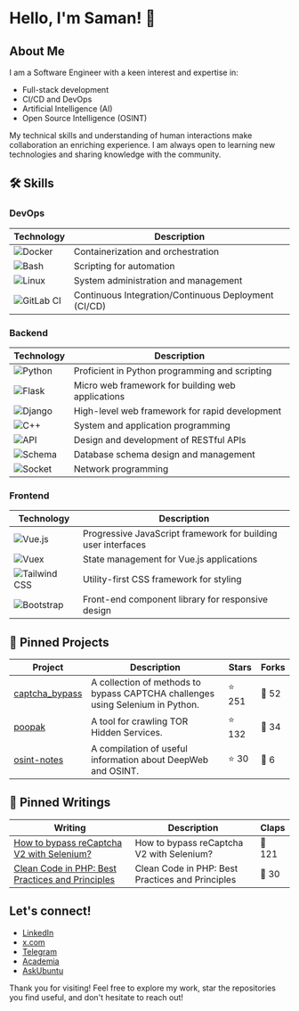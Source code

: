 # Hello, I'm Saman! 👋

## About Me

I am a Software Engineer with a keen interest and expertise in:
- Full-stack development
- CI/CD and DevOps
- Artificial Intelligence (AI)
- Open Source Intelligence (OSINT)

My technical skills and understanding of human interactions make collaboration an enriching experience. I am always open to learning new technologies and sharing knowledge with the community.

## 🛠 Skills

### DevOps

| Technology | Description                                   |
|------------|-----------------------------------------------|
| ![Docker](https://www.docker.com/wp-content/uploads/2022/03/vertical-logo-monochromatic.png)  | Containerization and orchestration                      |
| ![Bash](https://upload.wikimedia.org/wikipedia/commons/thumb/4/4b/Bash_Logo_Colored.svg/768px-Bash_Logo_Colored.svg.png) | Scripting for automation                                |
| ![Linux](https://upload.wikimedia.org/wikipedia/commons/thumb/3/35/Tux.svg/800px-Tux.svg.png)  | System administration and management                     |
| ![GitLab CI](https://upload.wikimedia.org/wikipedia/commons/thumb/1/18/GitLab_Logo.svg/1024px-GitLab_Logo.svg.png) | Continuous Integration/Continuous Deployment (CI/CD)    |

### Backend

| Technology | Description                                   |
|------------|-----------------------------------------------|
| ![Python](https://www.python.org/static/community_logos/python-logo.png)  | Proficient in Python programming and scripting          |
| ![Flask](https://flask.palletsprojects.com/en/2.0.x/_images/flask-logo.png)  | Micro web framework for building web applications       |
| ![Django](https://static.djangoproject.com/img/logos/django-logo-negative.png)  | High-level web framework for rapid development           |
| ![C++](https://isocpp.org/assets/images/cpp_logo.png)  | System and application programming                      |
| ![API](https://www.elegantthemes.com/blog/wp-content/uploads/2020/02/rest_api_wordpress-FeaturedImage.jpg)  | Design and development of RESTful APIs                  |
| ![Schema](https://user-images.githubusercontent.com/12660166/125963013-c4dd558c-c7df-4f68-9f24-7c37372e5bf4.png)  | Database schema design and management                   |
| ![Socket](https://upload.wikimedia.org/wikipedia/commons/thumb/e/ed/Socket.svg/1024px-Socket.svg.png)  | Network programming                                     |

### Frontend

| Technology | Description                                   |
|------------|-----------------------------------------------|
| ![Vue.js](https://vuejs.org/images/logo.png)  | Progressive JavaScript framework for building user interfaces |
| ![Vuex](https://vuex.vuejs.org/logo.png)  | State management for Vue.js applications                   |
| ![Tailwind CSS](https://tailwindcss.com/_next/static/media/social-square.eab331e5e5d71837bcd7d7969a6f5295.jpg) | Utility-first CSS framework for styling                    |
| ![Bootstrap](https://getbootstrap.com/docs/5.2/assets/brand/bootstrap-logo-shadow.png)  | Front-end component library for responsive design           |

## 📌 Pinned Projects

| Project                                                                                    | Description                                                | Stars | Forks |
|--------------------------------------------------------------------------------------------|------------------------------------------------------------|-------|-------|
| [captcha_bypass](https://github.com/teal33t/captcha_bypass)                                | A collection of methods to bypass CAPTCHA challenges using Selenium in Python. | ⭐ 251 | 🍴 52 |
| [poopak](https://github.com/teal33t/poopak)                                                | A tool for crawling TOR Hidden Services.                   | ⭐ 132 | 🍴 34 |
| [osint-notes](https://github.com/teal33t/osint-notes)                                      | A compilation of useful information about DeepWeb and OSINT. | ⭐ 30  | 🍴 6  |

## 📌 Pinned Writings

| Writing                                                                                                           | Description                                          | Claps |
|-------------------------------------------------------------------------------------------------------------------|------------------------------------------------------|-------|
| [How to bypass reCaptcha V2 with Selenium?](https://medium.com/analytics-vidhya/how-to-easily-bypass-recaptchav2-with-selenium-7f7a9a44fa9e) | How to bypass reCaptcha V2 with Selenium?            | 👏 121 |
| [Clean Code in PHP: Best Practices and Principles](https://medium.com/@teal33t/clean-code-in-php-best-practices-and-principles-8ccf2f1673a7) | Clean Code in PHP: Best Practices and Principles     | 👏 30  |

## Let's connect!

- [LinkedIn](https://www.linkedin.com)
- [x.com](http://x.com/teal33t)
- [Telegram](http://t.me/sparkmood)
- [Academia](https://feazad.academia.edu/SamanIsmael)
- [AskUbuntu](https://askubuntu.com/users/40751/teal33t)

Thank you for visiting! Feel free to explore my work, star the repositories you find useful, and don't hesitate to reach out!
